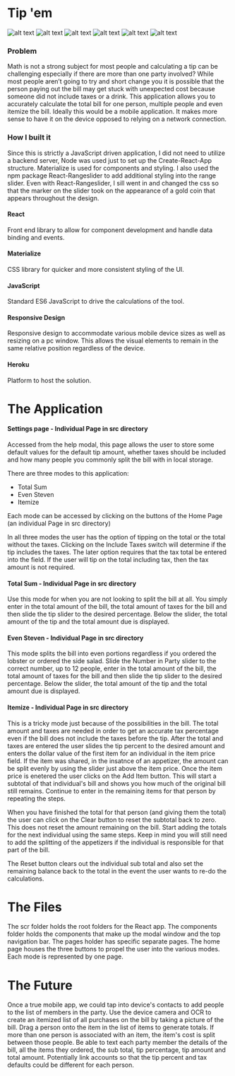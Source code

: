 # Tip 'em
![alt text](https://img.shields.io/badge/uses-React-blue.svg)  ![alt text](https://img.shields.io/badge/uses-Materialize-blue.svg) ![alt text](https://img.shields.io/badge/uses-JavaScript-blue.svg) ![alt text](https://img.shields.io/badge/uses-Responsive_Design-blue.svg) 
 ![alt text](https://img.shields.io/badge/uses-React_Rangeslider-blue.svg) ![alt text](https://img.shields.io/badge/uses-Heroku-blue.svg) 

### Problem

Math is not a strong subject for most people and calculating a tip can be challenging especially if there are more than one party involved? While most people aren’t going to try and short change you it is possible that the person paying out the bill may get stuck with unexpected cost because someone did not include taxes or a drink. This application allows you to accurately calculate the total bill for one person, multiple people and even itemize the bill. Ideally this would be a mobile application. It makes more sense to have it on the device opposed to relying on a network connection.

### How I built it 
Since this is strictly a JavaScript driven application, I did not need to utilize a backend server, Node was used just to set up the Create-React-App structure. Materialize is used for components and styling. I also used the npm package React-Rangeslider to add additional styling into the range slider. Even with React-Rangeslider, I sill went in and changed the css so that the marker on the slider took on the appearance of a gold coin that appears throughout the design.

#### React 
Front end library to allow for component development and handle data binding and events.

#### Materialize 
CSS library for quicker and more consistent styling of the UI.

#### JavaScript 
Standard ES6 JavaScript to drive the calculations of the tool.

#### Responsive Design 
Responsive design to accommodate various mobile device sizes as well as resizing on a pc window. This allows the visual elements to remain in the same relative position regardless of the device.

#### Heroku 
Platform to host the solution.

# The Application
#### Settings page - Individual Page in src directory
Accessed from the help modal, this page allows the user to store some default values for the default tip amount, whether taxes should be included and how many people you commonly split the bill with in local storage.

There are three modes to this application:
- Total Sum
- Even Steven
- Itemize

Each mode can be accessed by clicking on the buttons of the Home Page (an individual Page in src directory)

In all three modes the user has the option of tipping on the total or the total without the taxes. Clicking on the Include Taxes switch will determine if the tip includes the taxes. The later option requires that the tax total be entered into the field. If the user will tip on the total including tax, then the tax amount is not required.

#### Total Sum - Individual Page in src directory
Use this mode for when you are not looking to split the bill at all. You simply enter in the total amount of the bill, the total amount of taxes for the bill and then slide the tip slider to the desired percentage. Below the slider, the total amount of the tip and the total amount due is displayed. 

#### Even Steven - Individual Page in src directory
This mode splits the bill into even portions regardless if you ordered the lobster or ordered the side salad. Slide the Number in Party slider to the correct number, up to 12 people, enter in the total amount of the bill, the total amount of taxes for the bill and then slide the tip slider to the desired percentage. Below the slider, the total amount of the tip and the total amount due is displayed. 

#### Itemize - Individual Page in src directory
This is a tricky mode just because of the possibilities in the bill. The total amount and taxes are needed in order to get an accurate tax percentage even if the bill does not include the taxes before the tip. After the total and taxes are entered the user slides the tip percent to the desired amount and enters the dollar value of the first item for an individual in the item price field. If the item was shared, in the insatnce of an appetizer, the amount can be split evenly by using the slider just above the item price. Once the item price is enetered the user clicks on the Add Item button. This will start a subtotal of that individual's bill and shows you how much of the original bill still remains. Continue to enter in the remaining items for that person by repeating the steps.

When you have finished the total for that person (and giving them the total) the user can click on the Clear button to reset the subtotal back to zero. This does not reset the amount remaining on the bill. Start adding the totals for the next individual using the same steps. Keep in mind you will still need to add the splitting of the appetizers if the individual is responsible for that part of the bill.

The Reset button clears out the individual sub total and also set the remaining balance back to the total in the event the user wants to re-do the calculations.

# The Files
The scr folder holds the root folders for the React app. The components folder holds the components that make up the modal window and the top navigation bar. The pages holder has specific separate pages. The home page houses the three buttons to propel the user into the various modes. Each mode is represented by one page. 

# The Future
Once a true mobile app, we could tap into device's contacts to add people to the list of members in the party. Use the device camera and OCR to create an itemized list of all purchases on the bill by taking a picture of the bill. Drag a person onto the item in the list of items to generate totals. If more than one person is associated with an item, the item's cost is split between those people. Be able to text each party member the details of the bill, all the items they ordered, the sub total, tip percentage, tip amount and total amount. Potentially link accounts so that the tip percent and tax defaults could be different for each person.
